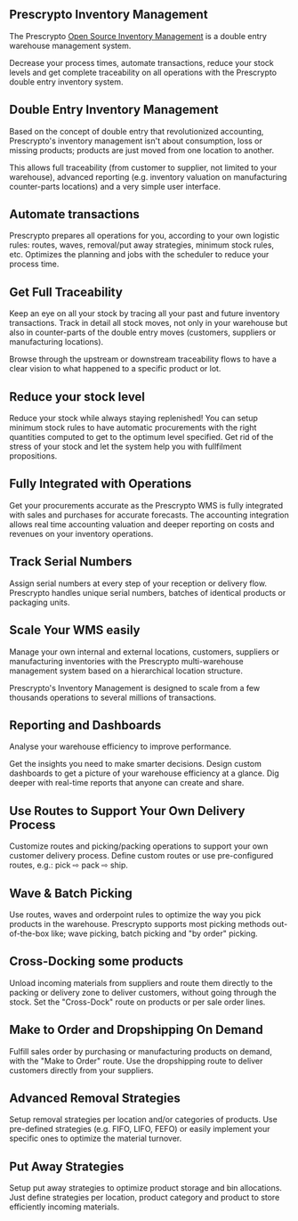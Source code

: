 Prescrypto Inventory Management
-------------------------

The Prescrypto <a href="https://www.odoo.com/page/warehouse">Open Source Inventory Management</a>
is a double entry warehouse management system.

Decrease your process times, automate transactions, reduce your stock levels
and get complete traceability on all operations with the Prescrypto double entry
inventory system.

Double Entry Inventory Management
---------------------------------

Based on the concept of double entry that revolutionized accounting, Prescrypto's
inventory management isn't about consumption, loss or missing products;
products are just moved from one location to another.

This allows full traceability (from customer to supplier, not limited to your
warehouse), advanced reporting (e.g. inventory valuation on manufacturing
counter-parts locations) and a very simple user interface.

Automate transactions
---------------------

Prescrypto prepares all operations for you, according to your own logistic rules:
routes, waves, removal/put away strategies, minimum stock rules, etc. Optimizes
the planning and jobs with the scheduler to reduce your process time.

Get Full Traceability
---------------------

Keep an eye on all your stock by tracing all your past and future inventory
transactions. Track in detail all stock moves, not only in your warehouse but
also in counter-parts of the double entry moves (customers, suppliers or
manufacturing locations).

Browse through the upstream or downstream traceability flows to have a clear
vision to what happened to a specific product or lot.

Reduce your stock level
-----------------------

Reduce your stock while always staying replenished! You can setup minimum stock
rules to have automatic procurements with the right quantities computed to get
to the optimum level specified. Get rid of the stress of your stock and let the
system help you with fullfilment propositions. 

Fully Integrated with Operations
--------------------------------

Get your procurements accurate as the Prescrypto WMS is fully integrated with sales
and purchases for accurate forecasts. The accounting integration allows real
time accounting valuation and deeper reporting on costs and revenues on your
inventory operations.

Track Serial Numbers
--------------------

Assign serial numbers at every step of your reception or delivery flow. Prescrypto
handles unique serial numbers, batches of identical products or packaging
units.

Scale Your WMS easily
---------------------

Manage your own internal and external locations, customers, suppliers or
manufacturing inventories with the Prescrypto multi-warehouse management system based
on a hierarchical location structure.

Prescrypto's Inventory Management is designed to scale from a few thousands
operations to several millions of transactions.

Reporting and Dashboards
------------------------

Analyse your warehouse efficiency to improve performance.

Get the insights you need to make smarter decisions. Design custom dashboards
to get a picture of your warehouse efficiency at a glance. Dig deeper with
real-time reports that anyone can create and share.

Use Routes to Support Your Own Delivery Process
-----------------------------------------------

Customize routes and picking/packing operations to support your own customer
delivery process. Define custom routes or use pre-configured routes, e.g.: pick
⇨ pack ⇨ ship.

Wave & Batch Picking
--------------------

Use routes, waves and orderpoint rules to optimize the way you pick products in
the warehouse. Prescrypto supports most picking methods out-of-the-box like; wave
picking, batch picking and "by order" picking.

Cross-Docking some products
---------------------------

Unload incoming materials from suppliers and route them directly to the packing
or delivery zone to deliver customers, without going through the stock. Set the
"Cross-Dock" route on products or per sale order lines.

Make to Order and Dropshipping On Demand
----------------------------------------

Fulfill sales order by purchasing or manufacturing products on demand, with the
"Make to Order" route. Use the dropshipping route to deliver customers directly
from your suppliers.

Advanced Removal Strategies
---------------------------

Setup removal strategies per location and/or categories of products. Use
pre-defined strategies (e.g. FIFO, LIFO, FEFO) or easily implement your
specific ones to optimize the material turnover.

Put Away Strategies
-------------------

Setup put away strategies to optimize product storage and bin allocations. Just
define strategies per location, product category and product to store
efficiently incoming materials.

